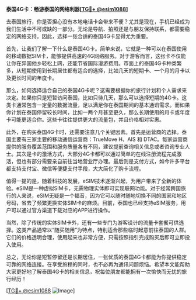 **泰国4G卡：畅游泰国的网络利器[[TG💪+ @esim1088](https://t.me/s/esim1088)]**

去泰国旅行，你是否担心没有本地电话卡会带来不便？尤其是现在，手机已经成为我们生活中不可或缺的一部分。无论是导航、拍照还是与朋友保持联系，都需要稳定的网络支持。因此，选择一张合适的泰国4G卡显得尤为重要。

首先，让我们了解一下什么是泰国4G卡。简单来说，它就是一种可以在泰国使用的移动数据SIM卡，能够提供高速的4G网络服务。对于游客而言，这张卡不仅能让你在异国他乡轻松上网，还能节省国际漫游费用。市面上的泰国4G卡种类繁多，从短期使用到长期居住都有适合的选择，比如几天的短期卡、一个月的月卡以及更长时间的年度卡。

那么，如何选择适合自己的泰国4G卡呢？这需要根据你的旅行计划和个人需求来决定。如果你只是短暂访问泰国，比如只待几天，那么可以选择短期的4G卡。这类卡通常包含一定量的数据流量，足以满足你在泰国期间的基本通讯需求。而如果你计划在泰国停留较长时间，比如一两个月甚至更久，那么长期使用的月卡或年度卡可能更适合你。这些卡往往提供更大的流量包，并且价格相对实惠。

此外，在购买泰国4G卡时，还需要注意几个关键因素。首先是运营商的选择。泰国主要有三家主要的移动通信运营商：TrueMove H、AIS 和 DTAC。每家运营商提供的服务覆盖范围和服务质量各有不同，建议提前查询相关信息或者咨询专业人士。其次是卡的激活方式，大部分4G卡都可以通过简单的在线注册流程完成激活，但也有部分需要亲自前往当地营业厅办理。最后则是支付方式，如今许多平台都支持支付宝、微信等便捷支付手段，大大简化了购卡流程。

值得一提的是，随着科技的发展，eSIM技术逐渐兴起，为用户带来了全新的体验。eSIM是一种虚拟SIM卡，无需物理实体即可实现联网功能。对于经常跨国旅行的人来说，eSIM无疑是一个福音，因为它可以随时随地切换不同的国家和地区号码，省去了频繁更换实体SIM卡的麻烦。目前，泰国也已经支持eSIM服务，用户可以通过官方渠道下载对应的APP进行操作。

当然，除了传统的实体SIM卡外，还有一些专门为游客设计的流量卡套餐可供选择。这类产品通常以“随买随用”为特点，特别适合那些临时起意前往泰国的人群。它们的价格透明合理，使用起来也非常方便，只需按照指引完成购买后即可立即投入使用。

总之，无论你是短暂停留还是长期居住，一张优质的泰国4G卡都能为你提供稳定可靠的网络连接。在享受旅程的同时，也不必再为通讯问题烦恼。希望本文能帮助大家更好地了解泰国4G卡的相关信息，祝每位朋友都能拥有一次愉快而无忧的旅行经历！

[[TG💪+ @esim1088](https://t.me/s/esim1088) ![Image](https://i.postimg.cc/4NQfJmqS/Snipaste-2025-05-13-00-14-12.png)]
